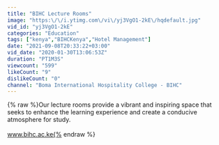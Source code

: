```yaml
---
title: "BIHC Lecture Rooms"
image: "https:\/\/i.ytimg.com\/vi\/yj3VgO1-2kE\/hqdefault.jpg"
vid_id: "yj3VgO1-2kE"
categories: "Education"
tags: ["kenya","BIHCKenya","Hotel Management"]
date: "2021-09-08T20:33:22+03:00"
vid_date: "2020-01-30T13:06:53Z"
duration: "PT1M3S"
viewcount: "599"
likeCount: "9"
dislikeCount: "0"
channel: "Boma International Hospitality College - BIHC"
---
```

{% raw %}Our lecture rooms provide a vibrant and inspiring space that seeks to enhance the learning experience and create a conducive atmosphere for study.<br /><br />www.bihc.ac.ke{% endraw %}
